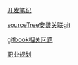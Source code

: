 [开发笔记](./开发笔记/开发笔记.md)

[sourceTree安装关联git](./sourceTree安装关联git.md)

[gitbook相关问题](./gitbook相关问题.md)

[职业规划](./职业规划.md)



